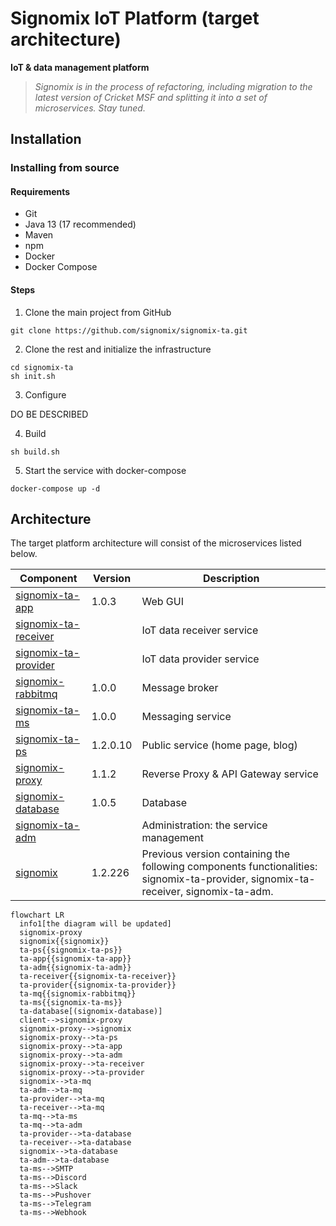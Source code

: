 # Signomix IoT Platform (target architecture)

**IoT & data management platform**

>*Signomix is in the process of refactoring, including migration to the latest version of Cricket MSF and splitting it into a set of microservices. Stay tuned.*

## Installation

### Installing from source

#### Requirements
- Git
- Java 13 (17 recommended)
- Maven
- npm
- Docker
- Docker Compose

#### Steps

1. Clone the main project from GitHub

```shell
git clone https://github.com/signomix/signomix-ta.git
```

2. Clone the rest and initialize the infrastructure

```
cd signomix-ta
sh init.sh
```

3. Configure

DO BE DESCRIBED

4. Build 

```shell
sh build.sh
```

5. Start the service with docker-compose

```shell
docker-compose up -d
```

## Architecture

The target platform architecture will consist of the microservices listed below. 

|Component|Version|Description|
|---|---|---|
|[signomix-ta-app](https://github.com/signomix/signomix-ta-app)|1.0.3|Web GUI|
|[signomix-ta-receiver](https://github.com/signomix/signomix-ta-receiver)||IoT data receiver service|
|[signomix-ta-provider](https://github.com/signomix/signomix-ta-provider)||IoT data provider service|
|[signomix-rabbitmq](https://github.com/signomix/signomix-rabbitmq)|1.0.0|Message broker|
|[signomix-ta-ms](https://github.com/signomix/signomix-ta-ms)|1.0.0|Messaging service|
|[signomix-ta-ps](https://github.com/signomix/signomix-ta-ps)|1.2.0.10|Public service (home page, blog)|
|[signomix-proxy](https://github.com/signomix/signomix-proxy)|1.1.2|Reverse Proxy & API Gateway service|
|[signomix-database](https://github.com/signomix/signomix-database)|1.0.5|Database|
|[signomix-ta-adm](https://github.com/signomix/signomix-ta-adm)||Administration: the service management|
|[signomix](https://github.com/signomix/signomix)|1.2.226|Previous version containing the following components functionalities: signomix-ta-provider, signomix-ta-receiver, signomix-ta-adm.|

```mermaid
flowchart LR
  info1[the diagram will be updated]
  signomix-proxy
  signomix{{signomix}}
  ta-ps{{signomix-ta-ps}}
  ta-app{{signomix-ta-app}}
  ta-adm{{signomix-ta-adm}}
  ta-receiver{{signomix-ta-receiver}}
  ta-provider{{signomix-ta-provider}}
  ta-mq{{signomix-rabbitmq}}
  ta-ms{{signomix-ta-ms}}
  ta-database[(signomix-database)]
  client-->signomix-proxy
  signomix-proxy-->signomix
  signomix-proxy-->ta-ps
  signomix-proxy-->ta-app
  signomix-proxy-->ta-adm
  signomix-proxy-->ta-receiver
  signomix-proxy-->ta-provider
  signomix-->ta-mq
  ta-adm-->ta-mq
  ta-provider-->ta-mq
  ta-receiver-->ta-mq
  ta-mq-->ta-ms
  ta-mq-->ta-adm
  ta-provider-->ta-database
  ta-receiver-->ta-database
  signomix-->ta-database
  ta-adm-->ta-database
  ta-ms-->SMTP
  ta-ms-->Discord
  ta-ms-->Slack
  ta-ms-->Pushover
  ta-ms-->Telegram
  ta-ms-->Webhook

```



